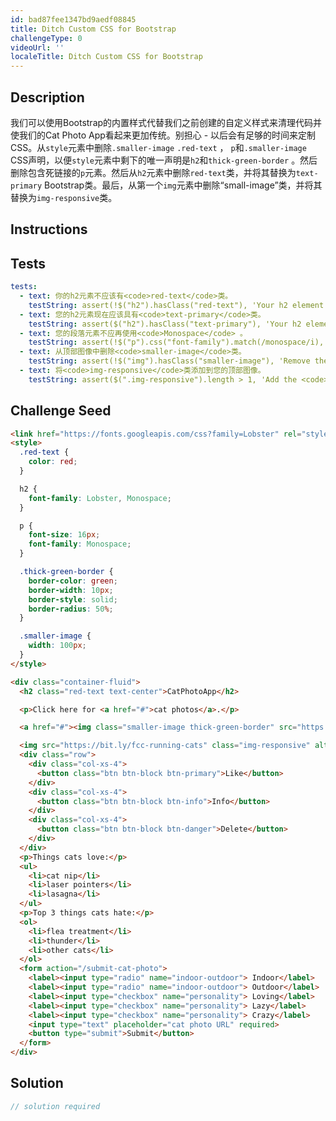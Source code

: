 ```yaml
---
id: bad87fee1347bd9aedf08845
title: Ditch Custom CSS for Bootstrap
challengeType: 0
videoUrl: ''
localeTitle: Ditch Custom CSS for Bootstrap
---
```


## Description
<section id="description">我们可以使用Bootstrap的内置样式代替我们之前创建的自定义样式来清理代码并使我们的Cat Photo App看起来更加传统。别担心 - 以后会有足够的时间来定制CSS。从<code>style</code>元素中删除<code>.smaller-image</code> <code>.red-text</code> ， <code>p</code>和<code>.smaller-image</code> CSS声明，以便<code>style</code>元素中剩下的唯一声明是<code>h2</code>和<code>thick-green-border</code> 。然后删除包含死链接的<code>p</code>元素。然后从<code>h2</code>元素中删除<code>red-text</code>类，并将其替换为<code>text-primary</code> Bootstrap类。最后，从第一个<code>img</code>元素中删除“small-image”类，并将其替换为<code>img-responsive</code>类。 </section>

## Instructions
<section id="instructions">
</section>

## Tests
<section id='tests'>

```yml
tests:
  - text: 你的h2元素不应该有<code>red-text</code>类。
    testString: assert(!$("h2").hasClass("red-text"), 'Your h2 element should no longer have the class <code>red-text</code>.');
  - text: 您的h2元素现在应该具有<code>text-primary</code>类。
    testString: assert($("h2").hasClass("text-primary"), 'Your h2 element should now have the class <code>text-primary</code>.');
  - text: 您的段落元素不应再使用<code>Monospace</code> 。
    testString: assert(!$("p").css("font-family").match(/monospace/i), 'Your paragraph elements should no longer use the font <code>Monospace</code>.');
  - text: 从顶部图像中删除<code>smaller-image</code>类。
    testString: assert(!$("img").hasClass("smaller-image"), 'Remove the <code>smaller-image</code> class from your top image.');
  - text: 将<code>img-responsive</code>类添加到您的顶部图像。
    testString: assert($(".img-responsive").length > 1, 'Add the <code>img-responsive</code> class to your top image.');

```

</section>

## Challenge Seed
<section id='challengeSeed'>

<div id='html-seed'>

```html
<link href="https://fonts.googleapis.com/css?family=Lobster" rel="stylesheet" type="text/css">
<style>
  .red-text {
    color: red;
  }

  h2 {
    font-family: Lobster, Monospace;
  }

  p {
    font-size: 16px;
    font-family: Monospace;
  }

  .thick-green-border {
    border-color: green;
    border-width: 10px;
    border-style: solid;
    border-radius: 50%;
  }

  .smaller-image {
    width: 100px;
  }
</style>

<div class="container-fluid">
  <h2 class="red-text text-center">CatPhotoApp</h2>

  <p>Click here for <a href="#">cat photos</a>.</p>

  <a href="#"><img class="smaller-image thick-green-border" src="https://bit.ly/fcc-relaxing-cat" alt="A cute orange cat lying on its back."></a>

  <img src="https://bit.ly/fcc-running-cats" class="img-responsive" alt="Three kittens running towards the camera.">
  <div class="row">
    <div class="col-xs-4">
      <button class="btn btn-block btn-primary">Like</button>
    </div>
    <div class="col-xs-4">
      <button class="btn btn-block btn-info">Info</button>
    </div>
    <div class="col-xs-4">
      <button class="btn btn-block btn-danger">Delete</button>
    </div>
  </div>
  <p>Things cats love:</p>
  <ul>
    <li>cat nip</li>
    <li>laser pointers</li>
    <li>lasagna</li>
  </ul>
  <p>Top 3 things cats hate:</p>
  <ol>
    <li>flea treatment</li>
    <li>thunder</li>
    <li>other cats</li>
  </ol>
  <form action="/submit-cat-photo">
    <label><input type="radio" name="indoor-outdoor"> Indoor</label>
    <label><input type="radio" name="indoor-outdoor"> Outdoor</label>
    <label><input type="checkbox" name="personality"> Loving</label>
    <label><input type="checkbox" name="personality"> Lazy</label>
    <label><input type="checkbox" name="personality"> Crazy</label>
    <input type="text" placeholder="cat photo URL" required>
    <button type="submit">Submit</button>
  </form>
</div>

```

</div>



</section>

## Solution
<section id='solution'>

```js
// solution required
```
</section>
